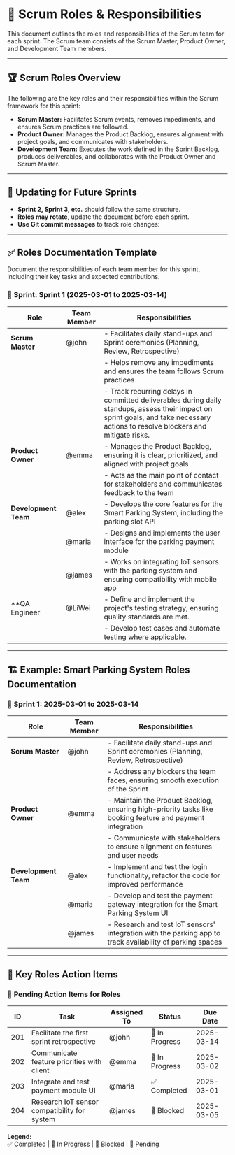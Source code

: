 # 🚀 Scrum Roles & Responsibilities

This document outlines the roles and responsibilities of the Scrum team for each sprint. The Scrum team consists of the Scrum Master, Product Owner, and Development Team members.

---

## 🏆 **Scrum Roles Overview**
The following are the key roles and their responsibilities within the Scrum framework for this sprint:

- **Scrum Master:** Facilitates Scrum events, removes impediments, and ensures Scrum practices are followed.
- **Product Owner:** Manages the Product Backlog, ensures alignment with project goals, and communicates with stakeholders.
- **Development Team:** Executes the work defined in the Sprint Backlog, produces deliverables, and collaborates with the Product Owner and Scrum Master.

---

## 🎯 **Updating for Future Sprints**  
- **Sprint 2, Sprint 3, etc.** should follow the same structure.  
- **Roles may rotate**, update the document before each sprint.  
- **Use Git commit messages** to track role changes:

---
## ✅ **Roles Documentation Template**
Document the responsibilities of each team member for this sprint, including their key tasks and expected contributions.

### 📅 Sprint: Sprint 1 (2025-03-01 to 2025-03-14)

| **Role**            | **Team Member** | **Responsibilities**                                                                                         |
|---------------------|-----------------|-------------------------------------------------------------------------------------------------------------|
| **Scrum Master**     | @john           | - Facilitates daily stand-ups and Sprint ceremonies (Planning, Review, Retrospective)                         |
|                     |                 | - Helps remove any impediments and ensures the team follows Scrum practices                                  |
| | | - Track recurring delays in committed deliverables during daily standups, assess their impact on sprint goals, and take necessary actions to resolve blockers and mitigate risks. |
| **Product Owner**    | @emma           | - Manages the Product Backlog, ensuring it is clear, prioritized, and aligned with project goals              |
|                     |                 | - Acts as the main point of contact for stakeholders and communicates feedback to the team                    |
| **Development Team** | @alex           | - Develops the core features for the Smart Parking System, including the parking slot API                     |
|                     | @maria          | - Designs and implements the user interface for the parking payment module                                     |
|                     | @james          | - Works on integrating IoT sensors with the parking system and ensuring compatibility with mobile app          |
| **QA Engineer  | @LiWei | - Define and implement the project's testing strategy, ensuring quality standards are met.  |
| | | - Develop test cases and automate testing where applicable.  |

---

## 🏗️ **Example: Smart Parking System Roles Documentation**

### 📅 Sprint 1: 2025-03-01 to 2025-03-14

| **Role**            | **Team Member** | **Responsibilities**                                                                                         |
|---------------------|-----------------|-------------------------------------------------------------------------------------------------------------|
| **Scrum Master**     | @john           | - Facilitate daily stand-ups and Sprint ceremonies (Planning, Review, Retrospective)                          |
|                     |                 | - Address any blockers the team faces, ensuring smooth execution of the Sprint                               |
| **Product Owner**    | @emma           | - Maintain the Product Backlog, ensuring high-priority tasks like booking feature and payment integration     |
|                     |                 | - Communicate with stakeholders to ensure alignment on features and user needs                               |
| **Development Team** | @alex           | - Implement and test the login functionality, refactor the code for improved performance                      |
|                     | @maria          | - Develop and test the payment gateway integration for the Smart Parking System UI                           |
|                     | @james          | - Research and test IoT sensors' integration with the parking app to track availability of parking spaces     |

---

## 📌 **Key Roles Action Items**

### 📅 **Pending Action Items for Roles**
| **ID** | **Task**                                    | **Assigned To** | **Status**     | **Due Date**   |
|--------|---------------------------------------------|-----------------|----------------|----------------|
| 201    | Facilitate the first sprint retrospective   | @john           | 🔄 In Progress | 2025-03-14     |
| 202    | Communicate feature priorities with client  | @emma           | 🔄 In Progress | 2025-03-02     |
| 203    | Integrate and test payment module UI        | @maria          | ✅ Completed   | 2025-03-01     |
| 204    | Research IoT sensor compatibility for system | @james          | 🛑 Blocked     | 2025-03-05     |

**Legend:**  
✅ Completed | 🔄 In Progress | 🛑 Blocked | 🚧 Pending  
